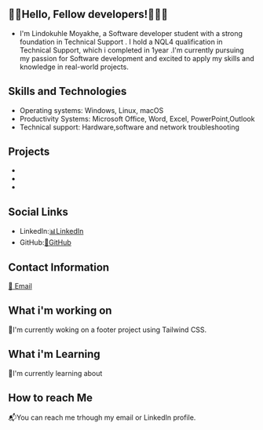 ## 👋🏾Hello, Fellow developers!👩🏾‍💻
- I'm Lindokuhle Moyakhe, a Software developer student with a strong foundation in Technical Support . I hold a NQL4 qualification in Technical Support, which i completed in 1year .I'm 
 currently pursuing my passion for Software development and excited to apply my skills and knowledge in real-world projects.

## Skills and Technologies
- Operating systems: Windows, Linux, macOS
- Productivity Systems: Microsoft Office, Word, Excel, PowerPoint,Outlook
- Technical support: Hardware,software and network troubleshooting

## Projects
-
-
-
## Social Links
- LinkedIn:[📊LinkedIn](https://www.linkedin.com/in/lindokuhle-moyakhe-603661253)
- GitHub:[🐙GitHub](https://github.com/kuhle2018)

## Contact Information
[📧 Email](lindokuhle.moyakhe@gmail.com)
 
## What i'm working on
🔭I'm currently woking on a footer project using Tailwind CSS.

## What i'm Learning
🌱I'm currently learning about 

## How to reach Me
📬You can reach me trhough my email or LinkedIn profile.
    



